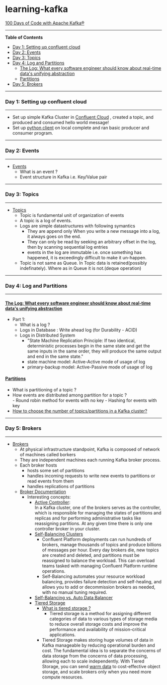 learning-kafka
==============
[100 Days of Code with Apache Kafka®](https://developer.confluent.io/100-days-of-code/)

-------
<!-- START doctoc generated TOC please keep comment here to allow auto update -->
<!-- DON'T EDIT THIS SECTION, INSTEAD RE-RUN doctoc TO UPDATE -->
**Table of Contents**

- [Day 1: Setting up confluent cloud](#day-1-setting-up-confluent-cloud)
- [Day 2: Events](#day-2-events)
- [Day 3: Topics](#day-3-topics)
- [Day 4: Log and Partitions](#day-4-log-and-partitions)
  - [The Log: What every software engineer should know about real-time data's unifying abstraction](#the-log-what-every-software-engineer-should-know-about-real-time-datas-unifying-abstraction)
  - [Partitions](#partitions)
- [Day 5: Brokers](#day-5-brokers)
<!-- END doctoc generated TOC please keep comment here to allow auto update -->

------
### Day 1: Setting up confluent cloud 
------
  - Set up simple Kafka Cluster in [Confluent Cloud](https://developer.confluent.io/quickstart/kafka-on-confluent-cloud/) , created a topic, and produced and consumed hello world message! 
  - Set up [python client](https://github.com/confluentinc/confluent-kafka-python) on local complete and ran basic producer and consumer program.  
  
--------  
### Day 2: Events
--------
  - [Events](https://developer.confluent.io/learn-kafka/apache-kafka/events/)
    - What is an event ? 
    - Event structure in Kafka i.e. Key/Value pair

--------
### Day 3: Topics
--------
  - [Topics](https://developer.confluent.io/learn-kafka/apache-kafka/topics/) 
    - Topic is fundamental unit of organization of events
    - A topic is a log of events.
    - Logs are simple datastructures with following symantics
      - They are append only When you write a new message into a log, it always goes on the end.
      - They can only be read by seeking an arbitrary offset in the log, then by scanning sequential log entries
      - events in the log are immutable i.e. once something has happened, it is exceedingly difficult to make it un-happen.  
    - Topic is not same as Queue. In Topic data is retained(possibly indefinately). Where as in Queue it is not.(deque operation)  

--------
### Day 4: Log and Partitions
--------
#### [The Log: What every software engineer should know about real-time data's unifying abstraction](https://engineering.linkedin.com/distributed-systems/log-what-every-software-engineer-should-know-about-real-time-datas-unifying) 
  - Part 1: 
      - What is a log ? 
      - Logs in Database : Write ahead log (for Durability - ACID)
      - Logs in Distributed System
        - "State Machine Replication Principle: If two identical, deterministic processes begin in the same state and get the same inputs in the same order, they will produce the same output and end in the same state." 
        - state machine model: Active-Active mode of usage of log
        - primary-backup model: Active-Passive mode of usage of log      
#### [Partitions](https://developer.confluent.io/learn-kafka/apache-kafka/partitions/)
- What is partitioning of a topic ? 
- How events are distributed among partition for a topic ?  
      - Round robin method for events with no key
      - Hashing for events with key
- [How to choose the number of topics/partitions in a Kafka cluster?](https://www.confluent.io/blog/how-choose-number-topics-partitions-kafka-cluster/)    

---------
### Day 5: Brokers 
---------
- [Brokers](https://developer.confluent.io/learn-kafka/apache-kafka/brokers/) 
  - At physical infrastructure standpoint, Kafka is composed of network of machines called borkers 
  - They are independent machines each running Kafka broker process. 
  - Each broker hosts
    - hosts some set of partitions 
    - handles incoming requests to write new events to partitions or read events from them 
    - handles replications of partitions
  - [Broker Documentation](https://docs.confluent.io/platform/current/control-center/brokers.html)
    - Interesting concepts: 
        - [Active Controller]( https://docs.confluent.io/platform/current/control-center/brokers.html):  
            In a Kafka cluster, one of the brokers serves as the controller, which is responsible for managing the states of partitions and replicas and for performing administrative tasks like reassigning partitions. At any given time there is only one controller broker in your cluster. 
        - [Self-Balancing Clusters](https://docs.confluent.io/platform/current/kafka/sbc/index.html#what-are-sbc-long)
           - Confluent Platform deployments can run hundreds of brokers, manage thousands of topics and produce billions of messages per hour. Every day brokers die, new topics are created and deleted, and partitions must be reassigned to balance the workload. This can overload teams tasked with managing Confluent Platform runtime operations.
           - Self-Balancing automates your resource workload balancing, provides failure detection and self-healing, and allows you to add or decommission brokers as needed, with no manual tuning required.     
        - [Self-Balancing vs. Auto Data Balancer](https://docs.confluent.io/platform/current/kafka/sbc/index.html#what-are-sbc-long)
        - [Tiered Storage](https://docs.confluent.io/platform/current/kafka/tiered-storage.html#tiered-storage) 
            - [What is tiered storage ?](https://searchstorage.techtarget.com/definition/tiered-storage)
              - Tiered storage is a method for assigning different categories of data to various types of storage media to reduce overall storage costs and improve the performance and availability of mission-critical applications.  
            - Tiered Storage makes storing huge volumes of data in Kafka manageable by reducing operational burden and cost. The fundamental idea is to separate the concerns of data storage from the concerns of data processing, allowing each to scale independently. With Tiered Storage, you can send [warm data](https://techchannel.com/SMB/9/2012/storage-groups-hot-warm-cold) to cost-effective object storage, and scale brokers only when you need more compute resources. 
